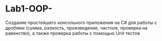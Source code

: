 # Lab1-OOP-
Создание простейшего консольного приложения на C# для работы с дробями (сумма, разность, произведение, частное, проверка на равенство), а также проверка работы с помощью Unit тестов
